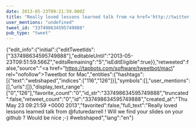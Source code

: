 ```yaml
---
date: 2013-05-23T09:21:59.000Z
title: "Really loved lessons learned talk from <a href='http://twitter.com/futuredarrell'>@futuredarrell</a> ! Will we find your slides on your github ? Would be nice ;-) #webshaped″"
user_mentions: "undefined"
tweet_id: "337498634595749888"
pub_type: "tweet"
---
```

{"edit_info":{"initial":{"editTweetIds":["337498634595749888"],"editableUntil":"2013-05-23T09:51:59.566Z","editsRemaining":"5","isEditEligible":true}},"retweeted":false,"source":"<a href=\"https://tapbots.com/software/tweetbot/mac\" rel=\"nofollow\">Tweetbot for Mac</a>","entities":{"hashtags":[{"text":"webshaped","indices":["116","126"]}],"symbols":[],"user_mentions":[],"urls":[]},"display_text_range":["0","126"],"favorite_count":"0","id_str":"337498634595749888","truncated":false,"retweet_count":"0","id":"337498634595749888","created_at":"Thu May 23 09:21:59 +0000 2013","favorited":false,"full_text":"Really loved lessons learned talk from @futuredarrell ! Will we find your slides on your github ? Would be nice ;-) #webshaped","lang":"en"}
